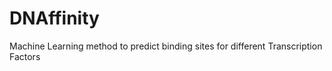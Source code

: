 # DNAffinity

Machine Learning method to predict binding sites for different Transcription Factors

